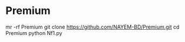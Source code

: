 # Premium


mr -rf Premium
git clone https://github.com/NAYEM-BD/Premium.git
cd Premium
python Nf1.py
